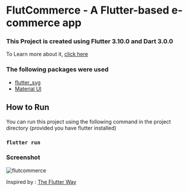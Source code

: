 # FlutCommerce - A Flutter-based e-commerce app

### This Project is created using Flutter 3.10.0 and Dart 3.0.0
To Learn more about it, [click here](https://flutter.dev/)

### The following packages were used
- [flutter_svg](https://pub.dev/packages/flutter_svg)
- [Material UI](https://docs.flutter.dev/ui/material)

## How to Run

You can run this project using the following command in the project directory (provided you have flutter installed)

 ### `flutter run`


### Screenshot

![flutcommerce](https://github.com/CatastrophistUser/Flutcommerce/assets/93388196/e81b8ca6-c570-4a9b-a1fd-274912aec799)


Inspired by : [The Flutter Way](https://www.youtube.com/watch?v=XBKzpTz65Io)
